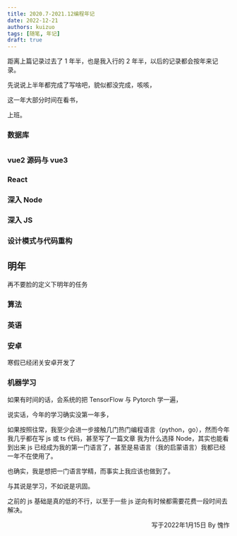 ```yaml
---
title: 2020.7-2021.12编程年记
date: 2022-12-21
authors: kuizuo
tags: [随笔, 年记]
draft: true
---
```


<!-- truncate -->

距离上篇记录过去了 1 年半，也是我入行的 2 年半，以后的记录都会按年来记录。

先说说上半年都完成了写啥吧，貌似都没完成，咳咳，

这一年大部分时间在看书，

上班。

### 数据库

######

### vue2 源码与 vue3

### React

### 深入 Node

### 深入 JS

### 设计模式与代码重构

## 明年

再不要脸的定义下明年的任务

### 算法

### 英语

### 安卓

寒假已经闭关安卓开发了

### 机器学习

如果有时间的话，会系统的把 TensorFlow 与 Pytorch 学一遍，

说实话，今年的学习确实没第一年多，

如果按照往常，我至少会进一步接触几门热门编程语言（python，go），然而今年我几乎都在写 js 或 ts 代码，甚至写了一篇文章 我为什么选择 Node，其实也能看到出来 js 已经成为我的第一门语言了，甚至是易语言（我的启蒙语言）我都已经一年不在使用了。

也确实，我是想把一门语言学精，而事实上我应该也做到了。

与其说是学习，不如说是巩固。

之前的 js 基础是真的低的不行，以至于一些 js 逆向有时候都需要花费一段时间去解决。

<p align="right">写于2022年1月15日    By 愧怍</p>
